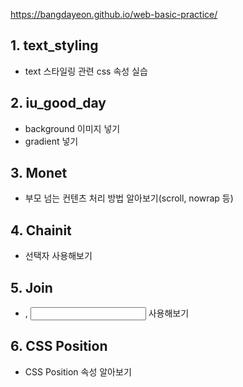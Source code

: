 https://bangdayeon.github.io/web-basic-practice/

## 1. text_styling
- text 스타일링 관련 css 속성 실습
## 2. iu_good_day
- background 이미지 넣기
- gradient 넣기
## 3. Monet
- 부모 넘는 컨텐츠 처리 방법 알아보기(scroll, nowrap 등)
## 4. Chainit
- 선택자 사용해보기
## 5. Join
- <form>, <input> 사용해보기
## 6. CSS Position
- CSS Position 속성 알아보기
